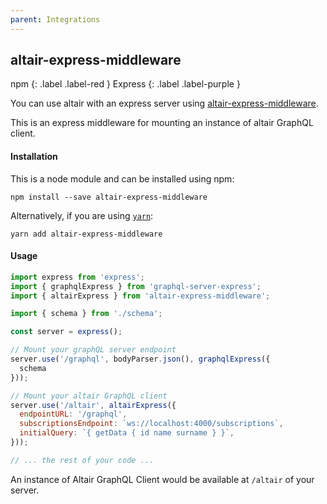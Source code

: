 ```yaml
---
parent: Integrations
---
```


## altair-express-middleware
npm
{: .label .label-red }
Express
{: .label .label-purple }

You can use altair with an express server using [altair-express-middleware](https://www.npmjs.com/package/altair-express-middleware).

This is an express middleware for mounting an instance of altair GraphQL client.

#### Installation
This is a node module and can be installed using npm:

```
npm install --save altair-express-middleware
```

Alternatively, if you are using [`yarn`](https://yarnpkg.com/):

```
yarn add altair-express-middleware
```

#### Usage

```js
import express from 'express';
import { graphqlExpress } from 'graphql-server-express';
import { altairExpress } from 'altair-express-middleware';

import { schema } from './schema';

const server = express();

// Mount your graphQL server endpoint
server.use('/graphql', bodyParser.json(), graphqlExpress({
  schema
}));

// Mount your altair GraphQL client
server.use('/altair', altairExpress({
  endpointURL: '/graphql',
  subscriptionsEndpoint: `ws://localhost:4000/subscriptions`,
  initialQuery: `{ getData { id name surname } }`,
}));

// ... the rest of your code ...
```

An instance of Altair GraphQL Client would be available at `/altair` of your server.
